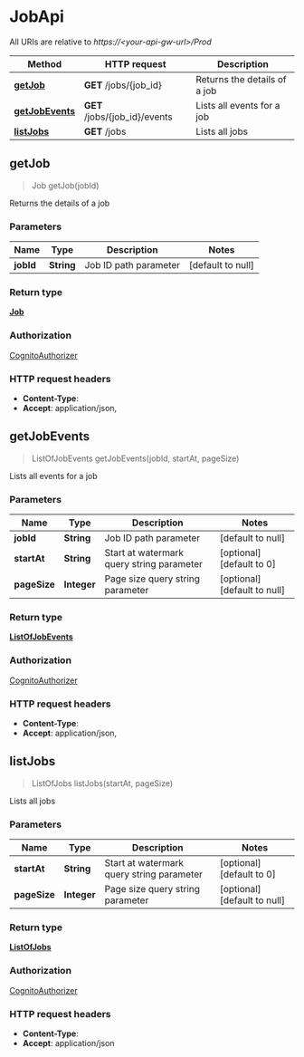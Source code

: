 # JobApi

All URIs are relative to *https://&lt;your-api-gw-url&gt;/Prod*

Method | HTTP request | Description
------------- | ------------- | -------------
[**getJob**](JobApi.md#getJob) | **GET** /jobs/{job_id} | Returns the details of a job
[**getJobEvents**](JobApi.md#getJobEvents) | **GET** /jobs/{job_id}/events | Lists all events for a job
[**listJobs**](JobApi.md#listJobs) | **GET** /jobs | Lists all jobs




<a name="getJob"></a>
## **getJob**
> Job getJob(jobId)

Returns the details of a job

### Parameters

Name | Type | Description  | Notes
------------- | ------------- | ------------- | -------------
 **jobId** | **String**| Job ID path parameter | [default to null]


### Return type

[**Job**](../Models/Job.md)

### Authorization

[CognitoAuthorizer](../README.md#CognitoAuthorizer)

### HTTP request headers

- **Content-Type**: 
- **Accept**: application/json, 


<a name="getJobEvents"></a>
## **getJobEvents**
> ListOfJobEvents getJobEvents(jobId, startAt, pageSize)

Lists all events for a job

### Parameters

Name | Type | Description  | Notes
------------- | ------------- | ------------- | -------------
 **jobId** | **String**| Job ID path parameter | [default to null]
 **startAt** | **String**| Start at watermark query string parameter | [optional] [default to 0]
 **pageSize** | **Integer**| Page size query string parameter | [optional] [default to null]


### Return type

[**ListOfJobEvents**](../Models/ListOfJobEvents.md)

### Authorization

[CognitoAuthorizer](../README.md#CognitoAuthorizer)

### HTTP request headers

- **Content-Type**: 
- **Accept**: application/json, 


<a name="listJobs"></a>
## **listJobs**
> ListOfJobs listJobs(startAt, pageSize)

Lists all jobs

### Parameters

Name | Type | Description  | Notes
------------- | ------------- | ------------- | -------------
 **startAt** | **String**| Start at watermark query string parameter | [optional] [default to 0]
 **pageSize** | **Integer**| Page size query string parameter | [optional] [default to null]


### Return type

[**ListOfJobs**](../Models/ListOfJobs.md)

### Authorization

[CognitoAuthorizer](../README.md#CognitoAuthorizer)

### HTTP request headers

- **Content-Type**: 
- **Accept**: application/json


